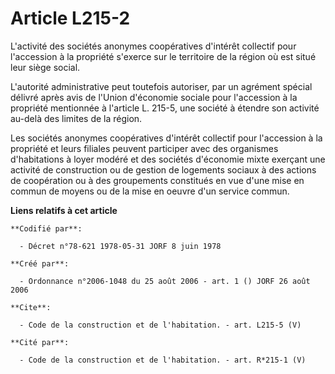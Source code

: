 # Article L215-2

L'activité des sociétés anonymes coopératives d'intérêt collectif pour l'accession à la propriété s'exerce sur le territoire
de la région où est situé leur siège social. 

L'autorité administrative peut toutefois autoriser, par un agrément spécial délivré après avis de l'Union d'économie sociale
pour l'accession à la propriété mentionnée à l'article L. 215-5, une société à étendre son activité au-delà des limites de la
région. 

Les sociétés anonymes coopératives d'intérêt collectif pour l'accession à la propriété et leurs filiales peuvent participer
avec des organismes d'habitations à loyer modéré et des sociétés d'économie mixte exerçant une activité de construction ou de
gestion de logements sociaux à des actions de coopération ou à des groupements constitués en vue d'une mise en commun de
moyens ou de la mise en oeuvre d'un service commun.

**Liens relatifs à cet article**

	**Codifié par**:

	  - Décret n°78-621 1978-05-31 JORF 8 juin 1978

	**Créé par**:

	  - Ordonnance n°2006-1048 du 25 août 2006 - art. 1 () JORF 26 août 2006

	**Cite**:

	  - Code de la construction et de l'habitation. - art. L215-5 (V)

	**Cité par**:

	  - Code de la construction et de l'habitation. - art. R*215-1 (V)
